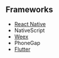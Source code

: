 ## Frameworks

- [React Native](https://facebook.github.io/react-native/)
- NativeScript
- [Weex](https://weex.apache.org/)
- PhoneGap
- [Flutter](https://flutter.dev/)